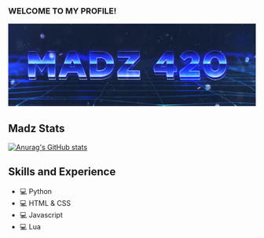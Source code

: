 ### WELCOME TO MY PROFILE!
![Main Header](https://github.com/Madz420/Madz420/blob/main/Banner.png)

## Madz Stats
[![Anurag's GitHub stats](https://github-readme-stats.vercel.app/api?username=Madz420)](https://github.com/anuraghazra/github-readme-stats)

## Skills and Experience
* 💻 Python
* 💻 HTML & CSS
* 💻 Javascript
* 💻 Lua
